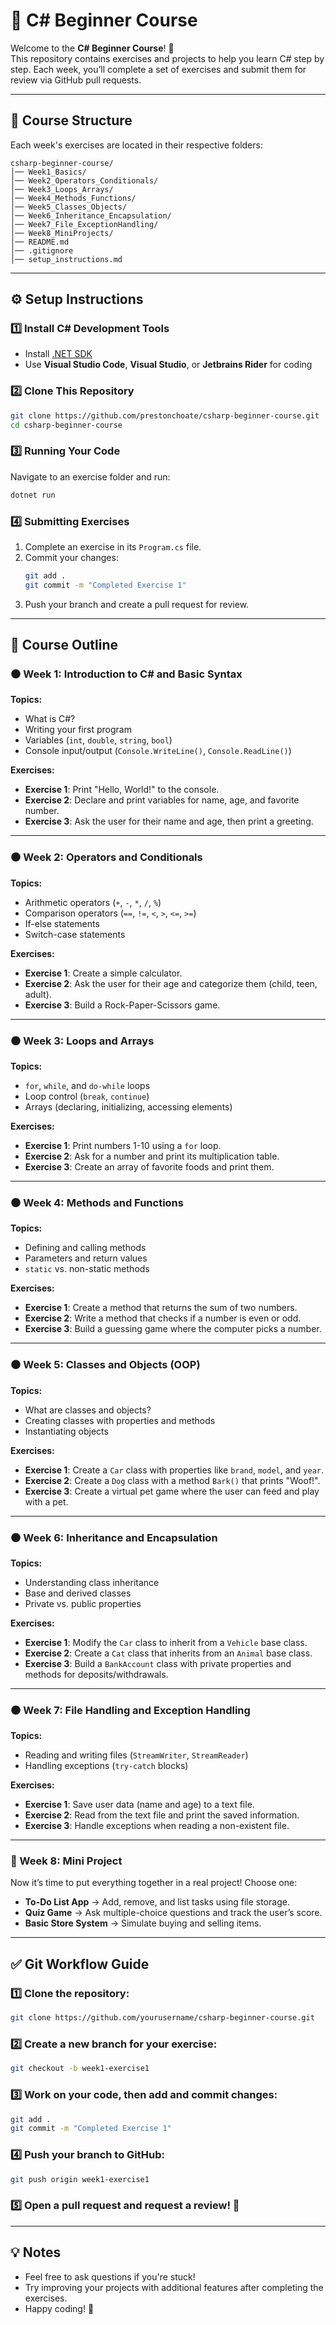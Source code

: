 # 📌 C# Beginner Course

Welcome to the **C# Beginner Course**! 🚀  
This repository contains exercises and projects to help you learn C# step by step. Each week, you’ll complete a set of exercises and submit them for review via GitHub pull requests.

---

## 📂 Course Structure
Each week's exercises are located in their respective folders:
```
csharp-beginner-course/
│── Week1_Basics/
│── Week2_Operators_Conditionals/
│── Week3_Loops_Arrays/
│── Week4_Methods_Functions/
│── Week5_Classes_Objects/
│── Week6_Inheritance_Encapsulation/
│── Week7_File_ExceptionHandling/
│── Week8_MiniProjects/
│── README.md
│── .gitignore
│── setup_instructions.md
```

---

## ⚙️ Setup Instructions

### 1️⃣ Install C# Development Tools
- Install [.NET SDK](https://dotnet.microsoft.com/en-us/download)
- Use **Visual Studio Code**, **Visual Studio**, or **Jetbrains Rider** for coding

### 2️⃣ Clone This Repository
```bash
git clone https://github.com/prestonchoate/csharp-beginner-course.git
cd csharp-beginner-course
```

### 3️⃣ Running Your Code
Navigate to an exercise folder and run:
```bash
dotnet run
```

### 4️⃣ Submitting Exercises
1. Complete an exercise in its `Program.cs` file.
2. Commit your changes:
   ```bash
   git add .
   git commit -m "Completed Exercise 1"
   ```
3. Push your branch and create a pull request for review.

---

## 📖 Course Outline

### ⚫  Week 1: Introduction to C# and Basic Syntax
**Topics:**
- What is C#?
- Writing your first program
- Variables (`int`, `double`, `string`, `bool`)
- Console input/output (`Console.WriteLine()`, `Console.ReadLine()`)

**Exercises:**
- **Exercise 1**: Print "Hello, World!" to the console.
- **Exercise 2**: Declare and print variables for name, age, and favorite number.
- **Exercise 3**: Ask the user for their name and age, then print a greeting.

---

### ⚫  Week 2: Operators and Conditionals
**Topics:**
- Arithmetic operators (`+`, `-`, `*`, `/`, `%`)
- Comparison operators (`==`, `!=`, `<`, `>`, `<=`, `>=`)
- If-else statements
- Switch-case statements

**Exercises:**
- **Exercise 1**: Create a simple calculator.
- **Exercise 2**: Ask the user for their age and categorize them (child, teen, adult).
- **Exercise 3**: Build a Rock-Paper-Scissors game.

---

### ⚫  Week 3: Loops and Arrays
**Topics:**
- `for`, `while`, and `do-while` loops
- Loop control (`break`, `continue`)
- Arrays (declaring, initializing, accessing elements)

**Exercises:**
- **Exercise 1**: Print numbers 1-10 using a `for` loop.
- **Exercise 2**: Ask for a number and print its multiplication table.
- **Exercise 3**: Create an array of favorite foods and print them.

---

### ⚫ Week 4: Methods and Functions
**Topics:**
- Defining and calling methods
- Parameters and return values
- `static` vs. non-static methods

**Exercises:**
- **Exercise 1**: Create a method that returns the sum of two numbers.
- **Exercise 2**: Write a method that checks if a number is even or odd.
- **Exercise 3**: Build a guessing game where the computer picks a number.

---

### ⚫ Week 5: Classes and Objects (OOP)
**Topics:**
- What are classes and objects?
- Creating classes with properties and methods
- Instantiating objects

**Exercises:**
- **Exercise 1**: Create a `Car` class with properties like `brand`, `model`, and `year`.
- **Exercise 2**: Create a `Dog` class with a method `Bark()` that prints "Woof!".
- **Exercise 3**: Create a virtual pet game where the user can feed and play with a pet.

---

### ⚫ Week 6: Inheritance and Encapsulation
**Topics:**
- Understanding class inheritance
- Base and derived classes
- Private vs. public properties

**Exercises:**
- **Exercise 1**: Modify the `Car` class to inherit from a `Vehicle` base class.
- **Exercise 2**: Create a `Cat` class that inherits from an `Animal` base class.
- **Exercise 3**: Build a `BankAccount` class with private properties and methods for deposits/withdrawals.

---

### ⚫ Week 7: File Handling and Exception Handling
**Topics:**
- Reading and writing files (`StreamWriter`, `StreamReader`)
- Handling exceptions (`try-catch` blocks)

**Exercises:**
- **Exercise 1**: Save user data (name and age) to a text file.
- **Exercise 2**: Read from the text file and print the saved information.
- **Exercise 3**: Handle exceptions when reading a non-existent file.

---

### 🏁 Week 8: Mini Project
Now it’s time to put everything together in a real project! Choose one:

- **To-Do List App** → Add, remove, and list tasks using file storage.
- **Quiz Game** → Ask multiple-choice questions and track the user’s score.
- **Basic Store System** → Simulate buying and selling items.

---

## ✅ Git Workflow Guide

### 1️⃣ Clone the repository:
```bash
git clone https://github.com/yourusername/csharp-beginner-course.git
```

### 2️⃣ Create a new branch for your exercise:
```bash
git checkout -b week1-exercise1
```

### 3️⃣ Work on your code, then add and commit changes:
```bash
git add .
git commit -m "Completed Exercise 1"
```

### 4️⃣ Push your branch to GitHub:
```bash
git push origin week1-exercise1
```

### 5️⃣ Open a pull request and request a review! 🎉

---

## 💡 Notes
- Feel free to ask questions if you're stuck!
- Try improving your projects with additional features after completing the exercises.
- Happy coding! 🚀

